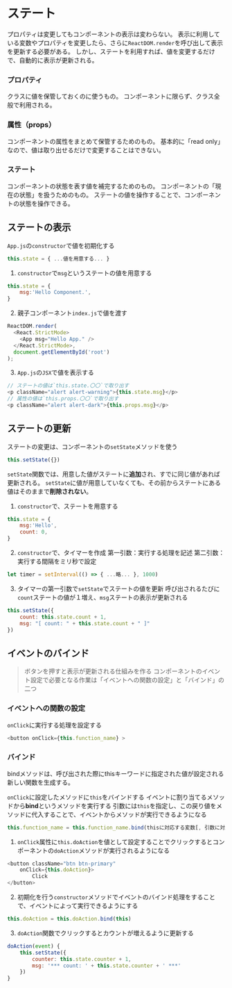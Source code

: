 # ステート
 プロパティは変更してもコンポーネントの表示は変わらない。
 表示に利用している変数やプロパティを変更したら、さらに`ReactDOM.render`を呼び出して表示を更新する必要がある。
 しかし、ステートを利用すれば、値を変更するだけで、自動的に表示が更新される。

### プロパティ
クラスに値を保管しておくのに使うもの。
コンポーネントに限らず、クラス全般で利用される。

### 属性（props）
コンポーネントの属性をまとめて保管するためのもの。
基本的に「read only」なので、値は取り出せるだけで変更することはできない。

### ステート
コンポーネントの状態を表す値を補完するためのもの。
コンポーネントの「現在の状態」を扱うためのもの。
ステートの値を操作することで、コンポーネントの状態を操作できる。

## ステートの表示
`App.js`の`constructor`で値を初期化する
```js
this.state = { ...値を用意する... }
```
1. `constructor`で`msg`というステートの値を用意する
```js
this.state = {
    msg:'Hello Component.',
}
```
2. 親子コンポーネント`index.js`で値を渡す
```js
ReactDOM.render(
  <React.StrictMode>
    <App msg="Hello App." />
  </React.StrictMode>,
  document.getElementById('root')
);
```
3. `App.js`の`JSX`で値を表示する
```js
// ステートの値は`this.state.〇〇`で取り出す
<p className="alert alert-warning">{this.state.msg}</p>
// 属性の値は`this.props.〇〇`で取り出す
<p className="alert alert-dark">{this.props.msg}</p>
```
## ステートの更新
ステートの変更は、コンポーネントの`setState`メソッドを使う
```js
this.setState({})
```
`setState`関数では、用意した値がステートに**追加**され、すでに同じ値があれば更新される。
`setState`に値が用意していなくても、その前からステートにある値はそのままで**削除されない**。
1. `constructor`で、ステートを用意する
```js
this.state = {
    msg:'Hello',
    count: 0,
}
```
2. `constructor`で、タイマーを作成
第一引数：実行する処理を記述
第二引数：実行する間隔をミリ秒で設定
```js
let timer = setInterval(() => { ...略... }, 1000)
```
3. タイマーの第一引数で`setState`でステートの値を更新
呼び出されるたびに`count`ステートの値が１増え、`msg`ステートの表示が更新される
```js
this.setState({
    count: this.state.count + 1,
    msg: "[ count: " + this.state.count + " ]"
})
```
## イベントのバインド
> ボタンを押すと表示が更新される仕組みを作る
コンポーネントのイベント設定で必要となる作業は「イベントへの関数の設定」と「バインド」の二つ
### イベントへの関数の設定
`onClick`に実行する処理を設定する
```js
<button onClick={this.function_name} >
```
### バインド
bindメソッドは、呼び出された際にthisキーワードに指定された値が設定される新しい関数を生成する。

`onClick`に設定したメソッドに`this`をバインドする
イベントに割り当てるメソッドから**bind**というメソッドを実行する
引数には`this`を指定し、この戻り値をメソッドに代入することで、イベントからメソッドが実行できるようになる
```js
this.function_name = this.function_name.bind(thisに対応する変数[, 引数に対応する値...]);
```
1. `onClick`属性に`this.doAction`を値として設定することでクリックするとコンポーネントの`doAction`メソッドが実行されるようになる
```js
<button className="btn btn-primary"
    onClick={this.doAction}>
        Click
</button>
```
2. 初期化を行う`constructor`メソッドでイベントのバインド処理をすることで、イベントによって実行できるようにする
```js
this.doAction = this.doAction.bind(this)
```
3. `doAction`関数でクリックするとカウントが増えるように更新する
```js
doAction(event) {
    this.setState({
        counter: this.state.counter + 1,
        msg: '*** count: ' + this.state.counter + ' ***'
    })
}
```
